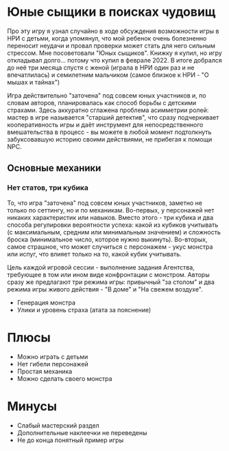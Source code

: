# Юные сыщики в поисках чудовищ

Про эту игру я узнал случайно в ходе обсуждения возможности игры в НРИ с детьми, когда упомянул, что мой ребенок очень болезненно переносит неудачи и провал проверки  может стать для него сильным стрессом. Мне посоветовали "Юных сыщиков". Книжку я купил, но игру откладывал долго... потому что купил в феврале 2022. В итоге добрался до неё три месяца спустя с женой (играла в НРИ один раз и не впечатлилась) и семилетним мальчиком (самое близкое к НРИ - "О мышах и тайнах")

Игра действительно "заточена" под совсем юных участников и, по словам авторов, планировалась как способ борьбы с детскими страхами. Здесь аккуратно сглажена проблема асимметрии ролей: мастер в игре называется "старший детектив", что сразу подчеркивает кооперативность игры и даёт инструмент для непосредственного вмешательства в процесс - вы можете в любой момент подтолкнуть забуксовавшую историю своими действиями, не прибегая к помощи NPC.

## Основные механики

### Нет статов, три кубика
То, что игра "заточена" под совсем юных участников, заметно не только по сеттингу, но и по механикам. Во-первых, у персонажей нет никаких характеристик или навыков. Вместо этого - три кубика и два способа регулировки вероятности успеха: какой из кубиков учитывать (с максимальным, средним или минимальным значением) и сложность броска (минимальное число, которое нужно выкинуть). Во-вторых, самое страшное, что может случиться с персонажем - укус монстра или испуг, что влияет только на то, какой кубик учитывать.

Цель каждой игровой сессии - выполнение задания Агентства, требующее в том или ином виде конфронтации с монстром. Авторы сразу же предлагают три режима игры: привычный "за столом" и два режима игры живого действия - "В доме" и "На свежем воздухе".





* Генерация монстра
* Улики и уровень страха (атата за пояснение)

# Плюсы
* Можно играть с детьми
* Нет гибели персонажей
* Простая механика
* Можно сделать своего монстра
# Минусы
* Слабый мастерский раздел
* Дополнительные наклеечки не переведены
* Не до конца понятный пример игры
